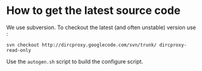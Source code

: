 # How to get the latest source code #

We use subversion. To checkout the latest (and often unstable) version use :

```
svn checkout http://dircproxy.googlecode.com/svn/trunk/ dircproxy-read-only
```

Use the `autogen.sh` script to build the configure script.